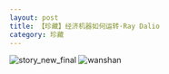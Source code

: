 ```yaml
---
layout: post
title: 【珍藏】经济机器如何运转·Ray Dalio
category: 珍藏
---
```

![story_new_final](http://rjbwi03xh.hd-bkt.clouddn.com/img/story_new_final_0322.png)
![wanshan](http://rjbwi03xh.hd-bkt.clouddn.com/img/wanshan.png)

  




